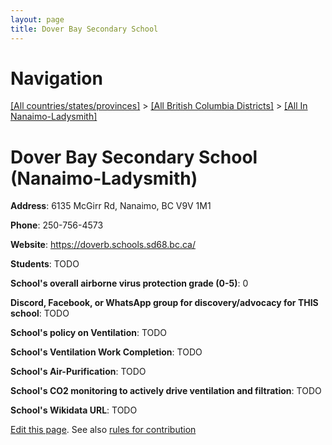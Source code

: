 ```yaml
---
layout: page
title: Dover Bay Secondary School
---
```

# Navigation

[[All countries/states/provinces]](../../..) > [[All British Columbia Districts]](../..) > [[All In Nanaimo-Ladysmith]](..)

# Dover Bay Secondary School (Nanaimo-Ladysmith)

**Address**: 6135 McGirr Rd, Nanaimo, BC V9V 1M1

**Phone**: 250-756-4573

**Website**: <https://doverb.schools.sd68.bc.ca/>

**Students**: TODO

**School's overall airborne virus protection grade (0-5)**: 0

**Discord, Facebook, or WhatsApp group for discovery/advocacy for THIS school**: TODO

**School's policy on Ventilation**: TODO

**School's Ventilation Work Completion**: TODO

**School's Air-Purification**: TODO

**School's CO2 monitoring to actively drive ventilation and filtration**: TODO

**School's Wikidata URL**: TODO


[Edit this page](https://github.com/ventilate-schools/BC/edit/main/./Nanaimo-Ladysmith/Dover_Bay_Secondary_School.md). See also [rules for contribution](../../../contribution-rules/)